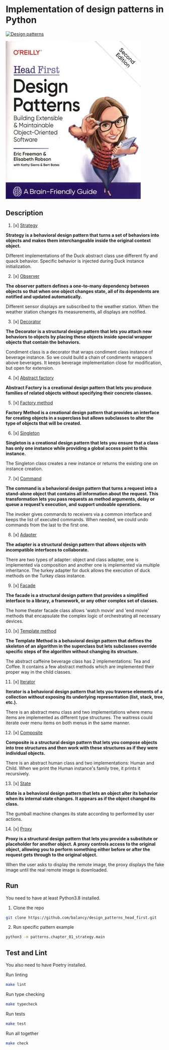 # Implementation of design patterns in Python

[![Design patterns](https://github.com/balancy/design_patterns_head_first/actions/workflows/ci.yml/badge.svg)](https://github.com/balancy/design_patterns_head_first/actions/workflows/ci.yml)

![Head First. Design patterns.](./book_cover.jpg)

## Description

1. [x] [Strategy](patterns/chapter_01_strategy/)

**Strategy is a behavioral design pattern that turns a set of behaviors into objects and makes them interchangeable inside the original context object.**

Different implementations of the Duck abstract class use different fly and quack behavior. Specific behavior is injected during Duck instance initialization.

2. [x] [Observer](patterns/chapter_02_observer/)

**The observer pattern defines a one-to-many dependency between objects so that when one object changes state, all of its dependents are notified and updated automatically.**

Different sensor displays are subscribed to the weather station. When the weather station changes its measurements, all displays are notified.

3. [x] [Decorator](patterns/chapter_03_decorator/)

**The Decorator is a structural design pattern that lets you attach new behaviors to objects by placing these objects inside special wrapper objects that contain the behaviors.**

Condiment class is a decorator that wraps condiment class instance of beverage instance. So we could build a chain of condiments wrappers above beverages. It keeps beverage implementation close for modification, but open for extension.

4. [x] [Abstract factory](patterns/chapter_04_abstract_factory/)

**Abstract Factory is a creational design pattern that lets you produce families of related objects without specifying their concrete classes.**

5. [x] [Factory method](patterns/chapter_04_factory_method/)

**Factory Method is a creational design pattern that provides an interface for creating objects in a superclass but allows subclasses to alter the type of objects that will be created.**

6. [x] [Singleton](patterns/chapter_05_singleton/)

**Singleton is a creational design pattern that lets you ensure that a class has only one instance while providing a global access point to this instance.**

The Singleton class creates a new instance or returns the existing one on instance creation.

7. [x] [Command](patterns/chapter_06_command/)

**The command is a behavioral design pattern that turns a request into a stand-alone object that contains all information about the request. This transformation lets you pass requests as method arguments, delay or queue a request’s execution, and support undoable operations.**

The invoker gives commands to receivers via a common interface and keeps the list of executed commands. When needed, we could undo commands from the last to the first one.

8. [x] [Adapter](patterns/chapter_07_adapter/)

**The adapter is a structural design pattern that allows objects with incompatible interfaces to collaborate.**

There are two types of adapter: object and class adapter, one is implemented via composition and another one is implemented via multiple inheritance.
The turkey adapter for duck allows the execution of duck methods on the Turkey class instance.

9. [x] [Facade](patterns/chapter_07_facade/)

**The facade is a structural design pattern that provides a simplified interface to a library, a framework, or any other complex set of classes.**

The home theater facade class allows 'watch movie' and 'end movie' methods that encapsulate the complex logic of orchestrating all necessary devices.

10. [x] [Template method](patterns/chapter_08_template_method/)

**The Template Method is a behavioral design pattern that defines the skeleton of an algorithm in the superclass but lets subclasses override specific steps of the algorithm without changing its structure.**

The abstract caffeine beverage class has 2 implementations: Tea and Coffee. It contains a few abstract methods which are implemented their proper way in the child classes.

11. [x] [Iterator](patterns/chapter_09_iterator/)

**Iterator is a behavioral design pattern that lets you traverse elements of a collection without exposing its underlying representation (list, stack, tree, etc.).**

There is an abstract menu class and two implementations where menu items are implemented as different type structures. The waitress could iterate over menu items on both menus in the same manner.

12. [x] [Composite](patterns/chapter_09_composite/)

**Composite is a structural design pattern that lets you compose objects into tree structures and then work with these structures as if they were individual objects.**

There is an abstract human class and two implementations: Human and Child. When we print the Human instance's family tree, it prints it recursively.

13. [x] [State](patterns/chapter_10_state/)

**State is a behavioral design pattern that lets an object alter its behavior when its internal state changes. It appears as if the object changed its class.**

The gumball machine changes its state according to performed by user actions.

14. [x] [Proxy](patterns/chapter_11_proxy/)

**Proxy is a structural design pattern that lets you provide a substitute or placeholder for another object. A proxy controls access to the original object, allowing you to perform something either before or after the request gets through to the original object.**

When the user asks to display the remote image, the proxy displays the fake image until the real remote image is downloaded.

## Run

You need to have at least Python3.8 installed.

1. Clone the repo
```sh
git clone https://github.com/balancy/design_patterns_head_first.git
```

2. Run specific pattern example
```sh
python3 -m patterns.chapter_01_strategy.main
```

## Test and Lint

You also need to have Poetry installed.

Run linting
```sh
make lint
```

Run type checking
```sh
make typecheck
```

Run tests
```sh
make test
```

Run all together
```sh
make check
```
